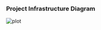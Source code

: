 ### Project Infrastructure Diagram
![plot](https://s770sas.storage.yandex.net/rdisk/05f43081d6dff5339b59dbcef8a472934a35b43a67cf1f6218c1c55c9da8199f/624dd50d/bjm_2JYksuDp6gs3xw1DyqylkZYin_VlP-Zk-TYNfw0jWnZHX72bILUyDoA2nd_OS9eDp6-m3NxAYfklMK5Mjw==?uid=196613797&filename=Scheme.png&disposition=inline&hash=&limit=0&content_type=image%2Fpng&owner_uid=196613797&fsize=1073753&hid=8c3fc42a5327a0de9108f9c23d50d133&media_type=image&tknv=v2&etag=62da51203566bd611b4912b0d3fe6165&rtoken=ROyed4WBOHLR&force_default=yes&ycrid=na-0831e6e2eb0165cb5bb3f6a635955709-downloader23h&ts=5dc0020259d40&s=b8fb68f89e93382f2803e227f2c1da11d8c8ce19170a6ea164a9d174987f63a5&pb=U2FsdGVkX19_ESYP6hcWRG4qb11S_IPNNa7v4Eazgs0uxcXJ9JV8QCxKwWeFsWyE3SzYGkHTrwI3mCW70aHEOZQPLSr3WxlqjKzHsYMe7VY)
